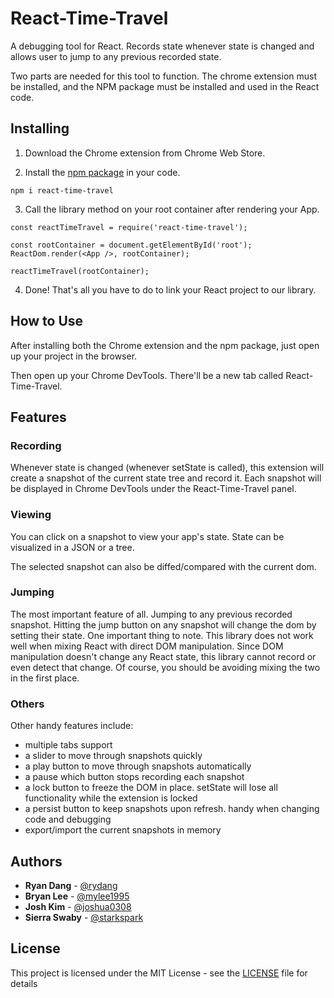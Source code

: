 # React-Time-Travel

A debugging tool for React. Records state whenever state is changed and allows user to jump to any previous recorded state.

Two parts are needed for this tool to function. The chrome extension must be installed, and the NPM package must be installed and used in the React code.

## Installing

1. Download the Chrome extension from Chrome Web Store.

2. Install the [npm package](https://www.npmjs.com/package/react-time-travel) in your code.
```
npm i react-time-travel
```
3. Call the library method on your root container after rendering your App.

```
const reactTimeTravel = require('react-time-travel');

const rootContainer = document.getElementById('root');
ReactDom.render(<App />, rootContainer);

reactTimeTravel(rootContainer);
```

4. Done! That's all you have to do to link your React project to our library.

## How to Use

After installing both the Chrome extension and the npm package, just open up your project in the browser. 

Then open up your Chrome DevTools. There'll be a new tab called React-Time-Travel.

## Features

### Recording

Whenever state is changed (whenever setState is called), this extension will create a snapshot of the current state tree and record it. Each snapshot will be displayed in Chrome DevTools under the React-Time-Travel panel. 

### Viewing

You can click on a snapshot to view your app's state. State can be visualized in a JSON or a tree. 

The selected snapshot can also be diffed/compared with the current dom.

### Jumping

The most important feature of all. Jumping to any previous recorded snapshot. Hitting the jump button on any snapshot will change the dom by setting their state. One important thing to note. This library does not work well when mixing React with direct DOM manipulation. Since DOM manipulation doesn't change any React state, this library cannot record or even detect that change. Of course, you should be avoiding mixing the two in the first place.

### Others

Other handy features include: 
* multiple tabs support
* a slider to move through snapshots quickly
* a play button to move through snapshots automatically
* a pause which button stops recording each snapshot
* a lock button to freeze the DOM in place. setState will lose all functionality while the extension is locked
* a persist button to keep snapshots upon refresh. handy when changing code and debugging
* export/import the current snapshots in memory

## Authors

* **Ryan Dang** - [@rydang](https://github.com/rydang)
* **Bryan Lee** - [@mylee1995](https://github.com/mylee1995)
* **Josh Kim** - [@joshua0308](https://github.com/joshua0308)
* **Sierra Swaby** - [@starkspark](https://github.com/starkspark)

## License

This project is licensed under the MIT License - see the [LICENSE](LICENSE) file for details

